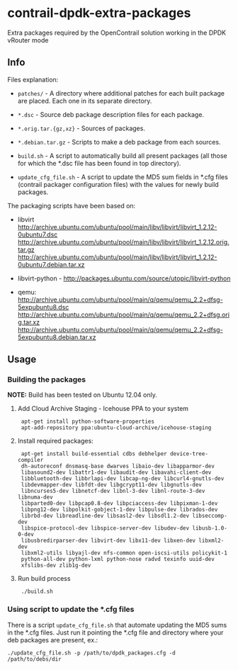 # contrail-dpdk-extra-packages

Extra packages required by the OpenContrail solution working in the DPDK
vRouter mode

## Info

Files explanation:

* `patches/` - A directory where additional patches for each built package are
  placed. Each one in its separate directory.

* `*.dsc` - Source deb package description files for each package.

* `*.orig.tar.{gz,xz}` - Sources of packages.

* `*.debian.tar.gz` - Scripts to make a deb package from each sources.

* `build.sh` - A script to automatically build all present packages (all those
  for which the \*.dsc file has been found in top directory).

* `update_cfg_file.sh` - A script to update the MD5 sum fields in \*.cfg files
  (contrail packager configuration files) with the values for newly build
  packages.

The packaging scripts have been based on:

* libvirt
  http://archive.ubuntu.com/ubuntu/pool/main/libv/libvirt/libvirt_1.2.12-0ubuntu7.dsc
  http://archive.ubuntu.com/ubuntu/pool/main/libv/libvirt/libvirt_1.2.12.orig.tar.gz
  http://archive.ubuntu.com/ubuntu/pool/main/libv/libvirt/libvirt_1.2.12-0ubuntu7.debian.tar.xz

* libvirt-python - http://packages.ubuntu.com/source/utopic/libvirt-python

* qemu:
  http://archive.ubuntu.com/ubuntu/pool/main/q/qemu/qemu_2.2+dfsg-5expubuntu8.dsc
  http://archive.ubuntu.com/ubuntu/pool/main/q/qemu/qemu_2.2+dfsg.orig.tar.xz
  http://archive.ubuntu.com/ubuntu/pool/main/q/qemu/qemu_2.2+dfsg-5expubuntu8.debian.tar.xz

## Usage

### Building the packages

**NOTE:** Build has been tested on Ubuntu 12.04 only.

1. Add Cloud Archive Staging - Icehouse PPA to your system

        apt-get install python-software-properties
        apt-add-repository ppa:ubuntu-cloud-archive/icehouse-staging

1. Install required packages:

        apt-get install build-essential cdbs debhelper device-tree-compiler
        dh-autoreconf dnsmasq-base dwarves libaio-dev libapparmor-dev
        libasound2-dev libattr1-dev libaudit-dev libavahi-client-dev
        libbluetooth-dev libbrlapi-dev libcap-ng-dev libcurl4-gnutls-dev
        libdevmapper-dev libfdt-dev libgcrypt11-dev libgnutls-dev
        libncurses5-dev libnetcf-dev libnl-3-dev libnl-route-3-dev libnuma-dev
        libparted0-dev libpcap0.8-dev libpciaccess-dev libpixman-1-dev
        libpng12-dev libpolkit-gobject-1-dev libpulse-dev librados-dev
        librbd-dev libreadline-dev libsasl2-dev libsdl1.2-dev libseccomp-dev
        libspice-protocol-dev libspice-server-dev libudev-dev libusb-1.0-0-dev
        libusbredirparser-dev libvirt-dev libx11-dev libxen-dev libxml2-dev
        libxml2-utils libyajl-dev nfs-common open-iscsi-utils policykit-1
        python-all-dev python-lxml python-nose radvd texinfo uuid-dev
        xfslibs-dev zlib1g-dev 

1. Run build process

        ./build.sh

### Using script to update the \*.cfg files

There is a script `update_cfg_file.sh` that automate updating the MD5 sums
in the \*.cfg files. Just run it pointing the \*.cfg file and directory where
your deb packages are present, ex.:

    ./update_cfg_file.sh -p /path/to/dpdk_packages.cfg -d /path/to/debs/dir

